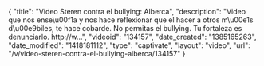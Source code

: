 {
    "title": "Video Steren contra el bullying: Alberca",
    "description": "Video que nos ense\u00f1a y nos hace reflexionar que el hacer a otros m\u00e1s d\u00e9biles, te hace cobarde. No permitas el bullying. Tu fortaleza es denunciarlo. http:\/\/w...",
    "videoid": "134157",
    "date_created": "1385165263",
    "date_modified": "1418181112",
    "type": "captivate",
    "layout": "video",
    "url": "\/v\/video-steren-contra-el-bullying-alberca\/134157"
}